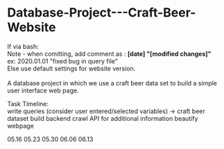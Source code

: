 # Database-Project---Craft-Beer-Website

If via bash:\
Note - when comitting, add comment as : <b>[date] "[modified changes]"</b>\
ex: 2020.01.01 "fixed bug in query file"\
Else use default settings for website version.\
\
A database project in which we use a craft beer data set to build a simple user interface web page.


Task Timeline:\
write queries (consider user entered/selected variables) -> craft beer dataset
build backend
crawl API for additional information
beautify webpage

05.16
05.23
05.30
06.06
06.13
